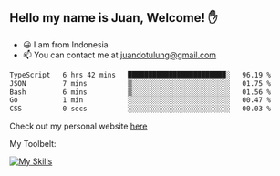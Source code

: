 ## Hello my name is Juan, Welcome! ✋

- 😀 I am from Indonesia
- 📫 You can contact me at juandotulung@gmail.com

<!--START_SECTION:waka-->

```txt
TypeScript   6 hrs 42 mins   ████████████████████████░   96.19 %
JSON         7 mins          ▒░░░░░░░░░░░░░░░░░░░░░░░░   01.75 %
Bash         6 mins          ▒░░░░░░░░░░░░░░░░░░░░░░░░   01.56 %
Go           1 min           ░░░░░░░░░░░░░░░░░░░░░░░░░   00.47 %
CSS          0 secs          ░░░░░░░░░░░░░░░░░░░░░░░░░   00.03 %
```

<!--END_SECTION:waka-->

Check out my personal website [here](https://juanchristian.com)

My Toolbelt:

[![My Skills](https://skillicons.dev/icons?i=go,js,ts,nodejs,react,nextjs,python,php,laravel,aws,bash,linux,postgres,mysql,redis,mongodb,docker)](https://skillicons.dev)

